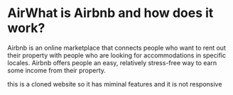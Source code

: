 # AirWhat is Airbnb and how does it work?
Airbnb is an online marketplace that connects people who want to rent out their property with people who are looking for accommodations in specific locales. Airbnb offers people an easy, relatively stress-free way to earn some income from their property.

this is a cloned website so it has miminal features and it is not responsive 
